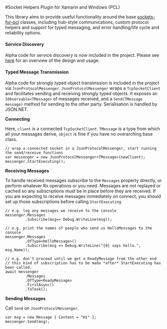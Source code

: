 #Socket Helpers Plugin for Xamarin and Windows (PCL)

This library aims to provide useful functionality around the base [sockets-for-pcl](https://github.com/rdavisau/sockets-for-pcl/) classes, including hub-style communications, custom protocol helpers and support for typed messaging, and error handling/life cycle and reliability options. 

#### Service Discovery
Alpha code for service discovery is now included in the project. 
Please see [here](http://ryandavis.io/service-discovery-in-mobile-apps/) for an overview of the design and usage.

#### Typed Message Transmission
Alpha code for strongly typed object transimssion is included in the project via `JsonProtocolMessenger`. 
`JsonProtocolMessenger` wraps a `TcpSocketClient` and facilitates sending and receiving strongly typed objects. It exposes an `IObservable<TMessage>` of messages received, and a `Send(TMessage message)` method for sending to the other party. Serialisation is handled by JSON.NET. 

**Connecting**

Here, `client` is a connected `TcpSocketClient`. `TMessage` is a type from which all your messages derive, `object` is fine if you have no overarching base class. 
```
// wrap a connected socket in a JsonProtocolMessenger, start running the send/receive functions
var messenger = new JsonProtocolMessenger<TMessage>(newClient);
messenger.StartExecuting();
```

**Receiving Messages**

To handle received messages subscribe to the `Messages` property directly, or perform whatever Rx operations or you need.
Messages are not replayed or cached so any subscriptions must be in place before they are received. If you are expecting to receive messages immediately on connect, you should set up those subscriptions before calling `StartExecuting`.
```
// e.g. log any messages we receive to the console
messenger.Messages
         .Subscribe(msg=> Debug.WriteLine(msg));
    
// e.g. print the names of people who send us HelloMessages to the console
messenger.Messages
         .OfType<HelloMessage>()
         .Subscribe(msg => Debug.WriteLine("{0} says hello.", msg.Name));

// e.g. don't proceed until we get a ReadyMessage from the other end
// this kind of subscription has to be made *after* StartExecuting has been called. 
await messenger
         .Messages
         .OfType<ReadyMessage>
         .FirstAsync()
         .ToTask();
```

**Sending Messages**

Call `Send` on `JsonProtocolMessenger`.
```
var msg = new Message { Content = "Hi" };
messenger.Send(msg);
```
